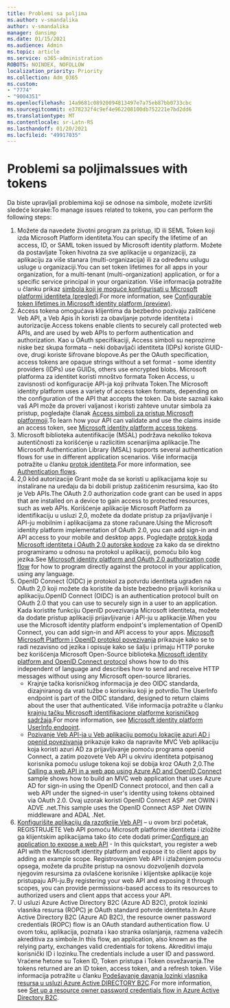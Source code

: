 ```yaml
---
title: Problemi sa poljima
ms.author: v-smandalika
author: v-smandalika
manager: dansimp
ms.date: 01/15/2021
ms.audience: Admin
ms.topic: article
ms.service: o365-administration
ROBOTS: NOINDEX, NOFOLLOW
localization_priority: Priority
ms.collection: Adm_O365
ms.custom:
- "7774"
- "9004351"
ms.openlocfilehash: 14a9681c08920094813497e7a75eb87bb0733cbc
ms.sourcegitcommit: e378232f4c9ef4e962208100db752221e7bd2dd6
ms.translationtype: MT
ms.contentlocale: sr-Latn-RS
ms.lasthandoff: 01/20/2021
ms.locfileid: "49917035"
---
```

# <a name="issues-with-tokens"></a><span data-ttu-id="864ac-102">Problemi sa poljima</span><span class="sxs-lookup"><span data-stu-id="864ac-102">Issues with tokens</span></span>

<span data-ttu-id="864ac-103">Da biste upravljali problemima koji se odnose na simbole, možete izvršiti sledeće korake:</span><span class="sxs-lookup"><span data-stu-id="864ac-103">To manage issues related to tokens, you can perform the following steps:</span></span>

1. <span data-ttu-id="864ac-104">Možete da navedete životni program za pristup, ID ili SEML Token koji izda Microsoft Platform identiteta.</span><span class="sxs-lookup"><span data-stu-id="864ac-104">You can specify the lifetime of an access, ID, or SAML token issued by Microsoft identity platform.</span></span> <span data-ttu-id="864ac-105">Možete da postavljate Token ћivotna za sve aplikacije u organizaciji, za aplikaciju za više stanara (multi-organizacija) ili za određenu uslugu usluge u organizaciji.</span><span class="sxs-lookup"><span data-stu-id="864ac-105">You can set token lifetimes for all apps in your organization, for a multi-tenant (multi-organization) application, or for a specific service principal in your organization.</span></span> <span data-ttu-id="864ac-106">Više informacija potražite u članku prikaz [simbola koji je moguće konfigurisati u Microsoft platformi identiteta (pregled)](https://docs.microsoft.com/azure/active-directory/develop/active-directory-configurable-token-lifetimes).</span><span class="sxs-lookup"><span data-stu-id="864ac-106">For more information, see [Configurable token lifetimes in Microsoft identity platform (preview)](https://docs.microsoft.com/azure/active-directory/develop/active-directory-configurable-token-lifetimes).</span></span>
2. <span data-ttu-id="864ac-107">Access tokena omogućava klijentima da bezbedno pozivaju zaštićene Veb API, a Veb Apis ih koristi za obavljanje potvrde identiteta i autorizacije.</span><span class="sxs-lookup"><span data-stu-id="864ac-107">Access tokens enable clients to securely call protected web APIs, and are used by web APIs to perform authentication and authorization.</span></span> <span data-ttu-id="864ac-108">Kao u OAuth specifikaciji, Access simboli su neprozirne niske bez skupa formata – neki dobavljači identiteta (IDPs) koriste GUID-ove, drugi koriste šifrovane blopove.</span><span class="sxs-lookup"><span data-stu-id="864ac-108">As per the OAuth specification, access tokens are opaque strings without a set format - some identity providers (IDPs) use GUIDs, others use encrypted blobs.</span></span> <span data-ttu-id="864ac-109">Microsoft platforma za identitet koristi mnoštvo formata Token Access, u zavisnosti od konfiguracije API-ja koji prihvata Token.</span><span class="sxs-lookup"><span data-stu-id="864ac-109">The Microsoft identity platform uses a variety of access token formats, depending on the configuration of the API that accepts the token.</span></span> <span data-ttu-id="864ac-110">Da biste saznali kako vaš API može da proveri valjanost i koristi zahteve unutar simbola za pristup, pogledajte članak [Access simboli za pristup Microsoft platformoji](https://docs.microsoft.com/azure/active-directory/develop/userinfo#calling-the-userinfo-endpoint).</span><span class="sxs-lookup"><span data-stu-id="864ac-110">To learn how your API can validate and use the claims inside an access token, see [Microsoft identity platform access tokens](https://docs.microsoft.com/azure/active-directory/develop/userinfo#calling-the-userinfo-endpoint).</span></span>
3. <span data-ttu-id="864ac-111">Microsoft biblioteka autentifikacije (MSAL) podržava nekoliko tokova autentičnosti za korišćenje u razlicitim scenarijima aplikacije.</span><span class="sxs-lookup"><span data-stu-id="864ac-111">The Microsoft Authentication Library (MSAL) supports several authentication flows for use in different application scenarios.</span></span> <span data-ttu-id="864ac-112">Više informacija potražite u članku [protok identiteta](https://docs.microsoft.com/azure/active-directory/develop/msal-authentication-flows#how-each-flow-emits-tokens-and-codes).</span><span class="sxs-lookup"><span data-stu-id="864ac-112">For more information, see [Authentication flows](https://docs.microsoft.com/azure/active-directory/develop/msal-authentication-flows#how-each-flow-emits-tokens-and-codes).</span></span>
4. <span data-ttu-id="864ac-113">2,0 kôd autorizacije Grant može da se koristi u aplikacijama koje su instalirane na uređaju da bi dobili pristup zaštićenim resursima, kao što je Veb APIs.</span><span class="sxs-lookup"><span data-stu-id="864ac-113">The OAuth 2.0 authorization code grant can be used in apps that are installed on a device to gain access to protected resources, such as web APIs.</span></span> <span data-ttu-id="864ac-114">Korišćenje aplikacije Microsoft Platform za identifikaciju u usluzi 2,0, možete da dodate pristup za prijavljivanje i API-ju mobilnim i aplikacijama za stone računare.</span><span class="sxs-lookup"><span data-stu-id="864ac-114">Using the Microsoft identity platform implementation of OAuth 2.0, you can add sign-in and API access to your mobile and desktop apps.</span></span> <span data-ttu-id="864ac-115">Pogledajte [protok koda Microsoft identiteta i OAuth 2,0 autorske kodove](https://docs.microsoft.com/azure/active-directory/develop/v2-oauth2-auth-code-flow#refresh-the-access-token) za kako da se direktno programiramo u odnosu na protokol u aplikaciji, pomoću bilo kog jezika.</span><span class="sxs-lookup"><span data-stu-id="864ac-115">See [Microsoft identity platform and OAuth 2.0 authorization code flow](https://docs.microsoft.com/azure/active-directory/develop/v2-oauth2-auth-code-flow#refresh-the-access-token) for how to program directly against the protocol in your application, using any language.</span></span>
5. <span data-ttu-id="864ac-116">OpenID Connect (OIDC) je protokol za potvrdu identiteta ugrađen na OAuth 2,0 koji možete da koristite da biste bezbedno prijavili korisnika u aplikaciju.</span><span class="sxs-lookup"><span data-stu-id="864ac-116">OpenID Connect (OIDC) is an authentication protocol built on OAuth 2.0 that you can use to securely sign in a user to an application.</span></span> <span data-ttu-id="864ac-117">Kada koristite funkciju OpenID povezivanja Microsoft identiteta, možete da dodate pristup aplikaciji prijavljivanje i API-ju u aplikacije.</span><span class="sxs-lookup"><span data-stu-id="864ac-117">When you use the Microsoft identity platform endpoint's implementation of OpenID Connect, you can add sign-in and API access to your apps.</span></span> <span data-ttu-id="864ac-118">[Microsoft Microsoft Platform i OpenID protokol povezivanja](https://docs.microsoft.com/azure/active-directory/develop/v2-protocols-oidc#send-the-sign-in-request) prikazuje kako se to radi nezavisno od jezika i opisuje kako se šalju i primaju HTTP poruke bez korišćenja Microsoft Open-Source biblioteka.</span><span class="sxs-lookup"><span data-stu-id="864ac-118">[Microsoft identity platform and OpenID Connect protocol](https://docs.microsoft.com/azure/active-directory/develop/v2-protocols-oidc#send-the-sign-in-request) shows how to do this independent of language and describes how to send and receive HTTP messages without using any Microsoft open-source libraries.</span></span>
    - <span data-ttu-id="864ac-119">Krajnje tačka korisničkog informacija je deo OIDC standarda, dizajniranog da vrati tužbe o korisniku koji je potvrdio.</span><span class="sxs-lookup"><span data-stu-id="864ac-119">The UserInfo endpoint is part of the OIDC standard, designed to return claims about the user that authenticated.</span></span> <span data-ttu-id="864ac-120">Više informacija potražite u članku [krajnju tačku Microsoft identifikacione platforme korisničkog sadržaja](https://docs.microsoft.com/azure/active-directory/develop/userinfo#consider-use-an-id-token-instead).</span><span class="sxs-lookup"><span data-stu-id="864ac-120">For more information, see [Microsoft identity platform UserInfo endpoint](https://docs.microsoft.com/azure/active-directory/develop/userinfo#consider-use-an-id-token-instead).</span></span>
    - <span data-ttu-id="864ac-121">[Pozivanje Veb API-ja u Veb aplikaciju pomoću lokacije azuri AD i openid povezivanja](https://docs.microsoft.com/samples/azure-samples/active-directory-dotnet-webapp-webapi-openidconnect/active-directory-dotnet-webapp-webapi-openidconnect/) prikazuje kako da napravite MVC Veb aplikaciju koja koristi azuri AD za prijavljivanje pomoću programa openid Connect, a zatim pozovete Veb API u okviru identiteta potpisanog korisnika pomoću usluge tokena koji se dobija kroz OAuth 2,0.</span><span class="sxs-lookup"><span data-stu-id="864ac-121">The [Calling a web API in a web app using Azure AD and OpenID Connect](https://docs.microsoft.com/samples/azure-samples/active-directory-dotnet-webapp-webapi-openidconnect/active-directory-dotnet-webapp-webapi-openidconnect/) sample shows how to build an MVC web application that uses Azure AD for sign-in using the OpenID Connect protocol, and then call a web API under the signed-in user's identity using tokens obtained via OAuth 2.0.</span></span> <span data-ttu-id="864ac-122">Ovaj uzorak koristi OpenID Connect ASP .net OWIN i ADVE .net.</span><span class="sxs-lookup"><span data-stu-id="864ac-122">This sample uses the OpenID Connect ASP .Net OWIN middleware and ADAL .Net.</span></span>
6. <span data-ttu-id="864ac-123">[Konfigurišite aplikaciju da razotkrije Veb API](https://docs.microsoft.com/azure/active-directory/develop/quickstart-configure-app-expose-web-apis) – u ovom brzi početak, REGISTRUJETE Veb API pomoću Microsoft platforme identiteta i izložite ga klijentskim aplikacijama tako što ćete dodati primer.</span><span class="sxs-lookup"><span data-stu-id="864ac-123">[Configure an application to expose a web API](https://docs.microsoft.com/azure/active-directory/develop/quickstart-configure-app-expose-web-apis) - In this quickstart, you register a web API with the Microsoft identity platform and expose it to client apps by adding an example scope.</span></span> <span data-ttu-id="864ac-124">Registrovanjem Veb API i izlaženjem pomoću opsega, možete da pružite pristup na osnovu dozvoljenih dozvola njegovim resursima za ovlašćene korisnike i klijentske aplikacije koje pristupaju API-ju.</span><span class="sxs-lookup"><span data-stu-id="864ac-124">By registering your web API and exposing it through scopes, you can provide permissions-based access to its resources to authorized users and client apps that access your API.</span></span>
7. <span data-ttu-id="864ac-125">U usluzi Azure Active Directory B2C (Azure AD B2C), protok lozinki vlasnika resursa (ROPC) je OAuth standard potvrde identiteta.</span><span class="sxs-lookup"><span data-stu-id="864ac-125">In Azure Active Directory B2C (Azure AD B2C), the resource owner password credentials (ROPC) flow is an OAuth standard authentication flow.</span></span> <span data-ttu-id="864ac-126">U ovom toku, aplikacija, poznata i kao stranka oslanjanja, razmena važećih akreditiva za simbole.</span><span class="sxs-lookup"><span data-stu-id="864ac-126">In this flow, an application, also known as the relying party, exchanges valid credentials for tokens.</span></span> <span data-ttu-id="864ac-127">Akreditivi imaju korisnički ID i lozinku.</span><span class="sxs-lookup"><span data-stu-id="864ac-127">The credentials include a user ID and password.</span></span> <span data-ttu-id="864ac-128">Vraćene ћetone su Token ID, Token pristupa i Token osvežavanja.</span><span class="sxs-lookup"><span data-stu-id="864ac-128">The tokens returned are an ID token, access token, and a refresh token.</span></span> <span data-ttu-id="864ac-129">Više informacija potražite u članku [Podešavanje davanja lozinki vlasnika resursa u usluzi Azure Active DIRECTORY B2C](https://docs.microsoft.com/azure/active-directory-b2c/add-ropc-policy?tabs=app-reg-ga&pivots=b2c-user-flow).</span><span class="sxs-lookup"><span data-stu-id="864ac-129">For more information, see [Set up a resource owner password credentials flow in Azure Active Directory B2C](https://docs.microsoft.com/azure/active-directory-b2c/add-ropc-policy?tabs=app-reg-ga&pivots=b2c-user-flow).</span></span> 

